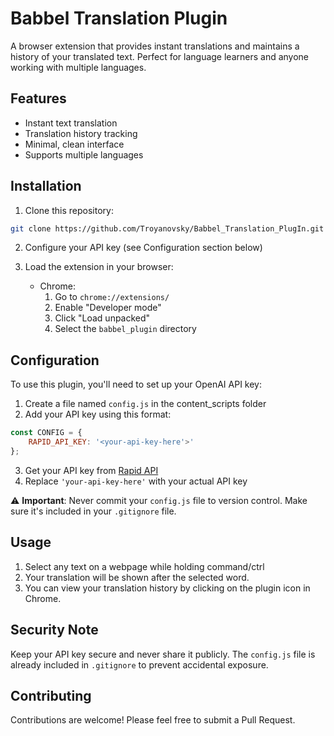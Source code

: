 # Babbel Translation Plugin

A browser extension that provides instant translations and maintains a history of your translated text. Perfect for language learners and anyone working with multiple languages.

## Features

- Instant text translation
- Translation history tracking
- Minimal, clean interface
- Supports multiple languages

## Installation

1. Clone this repository:
```bash
git clone https://github.com/Troyanovsky/Babbel_Translation_PlugIn.git
```

2. Configure your API key (see Configuration section below)

3. Load the extension in your browser:
   - Chrome: 
     1. Go to `chrome://extensions/`
     2. Enable "Developer mode"
     3. Click "Load unpacked"
     4. Select the `babbel_plugin` directory

## Configuration

To use this plugin, you'll need to set up your OpenAI API key:

1. Create a file named `config.js` in the content_scripts folder
2. Add your API key using this format:

```javascript
const CONFIG = {
    RAPID_API_KEY: '<your-api-key-here'>'
}; 
```

3. Get your API key from [Rapid API](https://rapidapi.com/mrcodar7/api/Translate)
4. Replace `'your-api-key-here'` with your actual API key

⚠️ **Important**: Never commit your `config.js` file to version control. Make sure it's included in your `.gitignore` file.

## Usage

1. Select any text on a webpage while holding command/ctrl
2. Your translation will be shown after the selected word.
3. You can view your translation history by clicking on the plugin icon in Chrome.

## Security Note

Keep your API key secure and never share it publicly. The `config.js` file is already included in `.gitignore` to prevent accidental exposure.

## Contributing

Contributions are welcome! Please feel free to submit a Pull Request.

